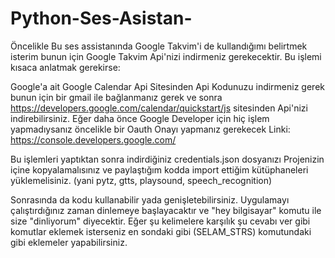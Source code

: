 # Python-Ses-Asistan-
Öncelikle Bu ses assistanında Google Takvim'i de kullandığımı belirtmek isterim bunun için Google Takvim Api'nizi indirmeniz gerekecektir. Bu işlemi kısaca anlatmak gerekirse:

Google'a ait Google Calendar Api Sitesinden Api Kodunuzu indirmeniz gerek bunun için bir gmail ile bağlanmanız gerek ve sonra https://developers.google.com/calendar/quickstart/js sitesinden Api'nizi indirebilirsiniz. Eğer daha önce Google Developer için hiç işlem yapmadıysanız öncelikle bir Oauth Onayı yapmanız gerekecek Linki: https://console.developers.google.com/

Bu işlemleri yaptıktan sonra indirdiğiniz credentials.json dosyanızı Projenizin içine kopyalamalısınız ve paylaştığım kodda import ettiğim kütüphaneleri yüklemelisiniz. (yani pytz, gtts, playsound, speech_recognition)

Sonrasında da kodu kullanabilir yada genişletebilirsiniz.
Uygulamayı çalıştırdığınız zaman dinlemeye başlayacaktır ve "hey bilgisayar" komutu ile size "dinliyorum" diyecektir. Eğer şu kelimelere karşılık şu cevabı ver gibi komutlar eklemek isterseniz en sondaki gibi (SELAM_STRS) komutundaki gibi eklemeler yapabilirsiniz.
